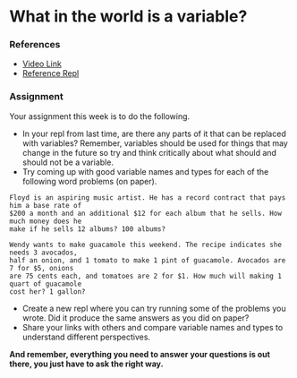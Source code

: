 # What in the world is a variable?

### References
* [Video Link](https://youtu.be/EslenxKtZso)
* [Reference Repl](https://repl.it/@VaibhavGupta4/Lesson1)

### Assignment
Your assignment this week is to do the following.
* In your repl from last time, are there any parts of it that can be replaced with variables? Remember, variables should be used for things that may change in the future so try and think critically about what should and should not be a variable.
* Try coming up with good variable names and types for each of the following word problems (on paper).
```
Floyd is an aspiring music artist. He has a record contract that pays him a base rate of 
$200 a month and an additional $12 for each album that he sells. How much money does he 
make if he sells 12 albums? 100 albums?
```
```
Wendy wants to make guacamole this weekend. The recipe indicates she needs 3 avocados, 
half an onion, and 1 tomato to make 1 pint of guacamole. Avocados are 7 for $5, onions 
are 75 cents each, and tomatoes are 2 for $1. How much will making 1 quart of guacamole 
cost her? 1 gallon?
```

* Create a new repl where you can try running some of the problems you wrote. Did it produce the same answers as you did on paper?
* Share your links with others and compare variable names and types to understand different perspectives.

**And remember, everything you need to answer your questions is out there, you just have to ask the right way.**

